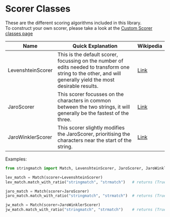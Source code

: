 # Scorer Classes

These are the different scoring algorithms included in this library.  
To construct your own scorer, please take a look at the [Custom Scorer classes page](custom_scorer.md)

| Name | Quick Explanation | Wikipedia |
|---|---|----|
LevenshteinScorer | This is the default scorer, focussing on the number of edits needed to transform one string to the other, and will generally yield the most desirable results. | [Link](https://en.wikipedia.org/wiki/Levenshtein_distance)
JaroScorer | This scorer focusses on the characters in common between the two strings, it will generally be the fastest of the three. | [Link](https://en.wikipedia.org/wiki/Jaro–Winkler_distance#Jaro_similarity)
JaroWinklerScorer | This scorer slightly modifies the JaroScorer, prioritising the characters near the start of the string. | [Link](https://en.wikipedia.org/wiki/Jaro–Winkler_distance#Jaro–Winkler_similarity)

Examples:

```python
from stringmatch import Match, LevenshteinScorer, JaroScorer, JaroWinklerScorer

lev_match = Match(scorer=LevenshteinScorer)
lev_match.match_with_ratio("stringmatch", "strmatch")   # returns (True, 84)

jaro_match = Match(scorer=JaroScorer)
jaro_match.match_with_ratio("stringmatch", "strmatch")  # returns (True, 91)

jw_match = Match(scorer=JaroWinklerScorer)
jw_match.match_with_ratio("stringmatch", "strmatch")    # returns (True, 94)
```

